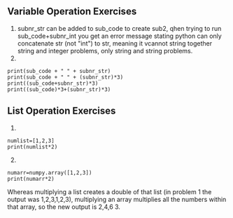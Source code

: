 ## Variable Operation Exercises
1. subnr_str can be added to sub_code to create sub2, qhen trying to run sub_code+subnr_int you get an error message stating python can only concatenate str (not "int") to str, meaning it vcannot string together string and integer problems, only string and string problems.
2.
```
print(sub_code + " " + subnr_str)
print(sub_code + " " + (subnr_str)*3)
print((sub_code+subnr_str)*3)
print((sub_code)*3+(subnr_str)*3)
```
## List Operation Exercises
1.
```
numlist=[1,2,3]
print(numlist*2)
```
2.
```
numarr=numpy.array([1,2,3])
print(numarr*2)
```
Whereas multiplying a list creates a double of that list (in problem 1 the output was 1,2,3,1,2,3), multiplying an array multiplies all the numbers within that array, so the new output is 2,4,6
3.
